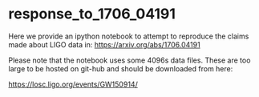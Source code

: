 # response_to_1706_04191
Here we provide an ipython notebook to attempt to reproduce the claims made about LIGO data in:
https://arxiv.org/abs/1706.04191

Please note that the notebook uses some 4096s data files. These are too large to be hosted on git-hub and should be downloaded from here:

https://losc.ligo.org/events/GW150914/
